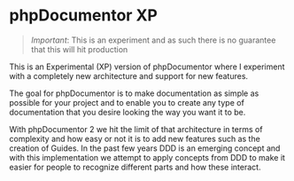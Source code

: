 phpDocumentor XP
================

> *Important*: This is an experiment and as such there is no guarantee that this will hit production

This is an Experimental (XP) version of phpDocumentor where I experiment with a completely new architecture and
support for new features.

The goal for phpDocumentor is to make documentation as simple as possible for your project and to enable you to create 
any type of documentation that you desire looking the way you want it to be.
 
With phpDocumentor 2 we hit the limit of that architecture in terms of complexity and how easy or not it is to add new
features such as the creation of Guides. In the past few years DDD is an emerging concept and with this implementation
we attempt to apply concepts from DDD to make it easier for people to recognize different parts and how these interact.
